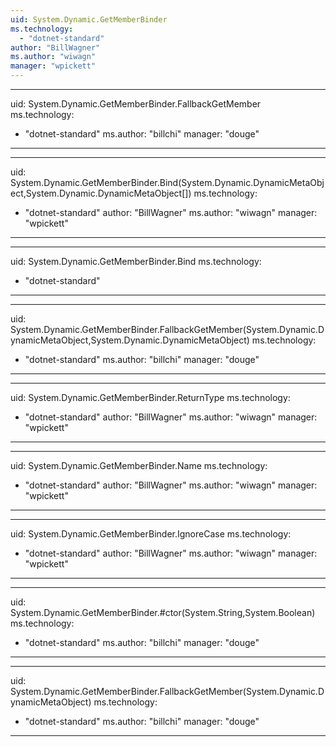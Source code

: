 ```yaml
---
uid: System.Dynamic.GetMemberBinder
ms.technology: 
  - "dotnet-standard"
author: "BillWagner"
ms.author: "wiwagn"
manager: "wpickett"
---
```


---
uid: System.Dynamic.GetMemberBinder.FallbackGetMember
ms.technology: 
  - "dotnet-standard"
ms.author: "billchi"
manager: "douge"
---

---
uid: System.Dynamic.GetMemberBinder.Bind(System.Dynamic.DynamicMetaObject,System.Dynamic.DynamicMetaObject[])
ms.technology: 
  - "dotnet-standard"
author: "BillWagner"
ms.author: "wiwagn"
manager: "wpickett"
---

---
uid: System.Dynamic.GetMemberBinder.Bind
ms.technology: 
  - "dotnet-standard"
---

---
uid: System.Dynamic.GetMemberBinder.FallbackGetMember(System.Dynamic.DynamicMetaObject,System.Dynamic.DynamicMetaObject)
ms.technology: 
  - "dotnet-standard"
ms.author: "billchi"
manager: "douge"
---

---
uid: System.Dynamic.GetMemberBinder.ReturnType
ms.technology: 
  - "dotnet-standard"
author: "BillWagner"
ms.author: "wiwagn"
manager: "wpickett"
---

---
uid: System.Dynamic.GetMemberBinder.Name
ms.technology: 
  - "dotnet-standard"
author: "BillWagner"
ms.author: "wiwagn"
manager: "wpickett"
---

---
uid: System.Dynamic.GetMemberBinder.IgnoreCase
ms.technology: 
  - "dotnet-standard"
author: "BillWagner"
ms.author: "wiwagn"
manager: "wpickett"
---

---
uid: System.Dynamic.GetMemberBinder.#ctor(System.String,System.Boolean)
ms.technology: 
  - "dotnet-standard"
ms.author: "billchi"
manager: "douge"
---

---
uid: System.Dynamic.GetMemberBinder.FallbackGetMember(System.Dynamic.DynamicMetaObject)
ms.technology: 
  - "dotnet-standard"
ms.author: "billchi"
manager: "douge"
---
